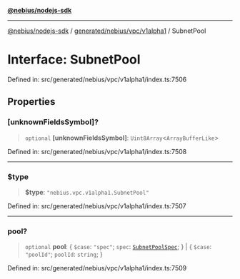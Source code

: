 [**@nebius/nodejs-sdk**](../../../../../README.md)

***

[@nebius/nodejs-sdk](../../../../../README.md) / [generated/nebius/vpc/v1alpha1](../README.md) / SubnetPool

# Interface: SubnetPool

Defined in: src/generated/nebius/vpc/v1alpha1/index.ts:7506

## Properties

### \[unknownFieldsSymbol\]?

> `optional` **\[unknownFieldsSymbol\]**: `Uint8Array`\<`ArrayBufferLike`\>

Defined in: src/generated/nebius/vpc/v1alpha1/index.ts:7508

***

### $type

> **$type**: `"nebius.vpc.v1alpha1.SubnetPool"`

Defined in: src/generated/nebius/vpc/v1alpha1/index.ts:7507

***

### pool?

> `optional` **pool**: \{ `$case`: `"spec"`; `spec`: [`SubnetPoolSpec`](SubnetPoolSpec.md); \} \| \{ `$case`: `"poolId"`; `poolId`: `string`; \}

Defined in: src/generated/nebius/vpc/v1alpha1/index.ts:7509
